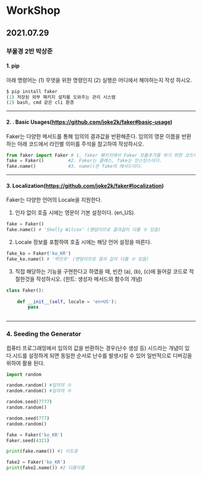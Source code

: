 

# WorkShop

## 2021.07.29

### 부울경 2반 박상준

#### 1. pip

아래 명령어는 (1) 무엇을 위한 명령인지 (2) 실행은 어디에서 해야하는지 작성 하시오.


``` python
$ pip install faker
(1) 저장된 외부 패키지 설치를 도와주는 관리 시스템
(2) bash, cmd 같은 cli 환경
```

---

#### 2. . Basic Usages(https://github.com/joke2k/faker#basic-usage)

Faker는 다양한 메서드를 통해 임의의 결과값을 반환해준다.
임의의 영문 이름을 반환하는 아래 코드에서 라인별 의미를 주석을 참고하여 작성하시오.


```python
from faker import Faker # 1. faker 패키지에서 Faker 모듈추가를 하기 위한 코드이다.
fake = Faker() 		   #2. Faker는 클래스, fake는 인스턴스이다.
fake.name()			   #3. name()은 fake의 메서드이다.
```

---

#### 3. Localization(https://github.com/joke2k/faker#localization)

Faker는 다양한 언어의 Locale을 지원한다.
1.	인자 없이 호출 시에는 영문이 기본 설정이다. (en_US).


```python
fake = Faker()
fake.name() # 'Shelly Wilcox' (랜덤이므로 결과값이 다를 수 있음)
```

2. Locale 정보를 포함하여 호출 시에는 해당 언어 설정을 따른다.

```python
fake_ko = Faker('ko_KR')
fake_ko.name() # '박진우' (랜덤이므로 결과 값이 다를 수 있음)
```

3. 직접 해당하는 기능을 구현한다고 하였을 때, 빈칸 (a), (b), (c)에 들어갈 코드로 적절한것을 작성하시오. (힌트: 생성자 메서드와 함수의 개념)

```python
class Faker():
    
    def __init__(self, locale = 'en+US'):
        pass
        
```

---

### 4. Seeding the Generator

컴퓨터 프로그래밍에서 임의의 값을 반환하는 경우(난수 생성 등) 시드라는 개념이 있다.시드를 설정하게 되면 동일한 순서로 난수를 발생시킬 수 있어 일반적으로 디버깅을위하여 활용 된다.

```python
import random

random.random() #임의의 수
random.random() #임의의 수

random.seed(7777)
random.random()

random.seed(777)
random.random()
```

```python
fake = Faker('ko_KR')
Faker.seed(4321)

print(fake.name()) #1 이도윤

fake2 = Faker('ko_KR')
print(fake2.name()) #2 다름이름
```

